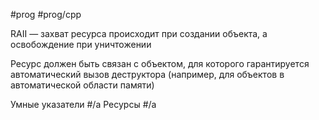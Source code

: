 #prog #prog/cpp 

RAII — захват ресурса происходит при создании объекта, а освобождение при уничтожении

Ресурс должен быть связан с объектом, для которого гарантируется автоматический вызов деструктора (например, для объектов в автоматической области памяти)

Умные указатели #/a
Ресурсы #/a